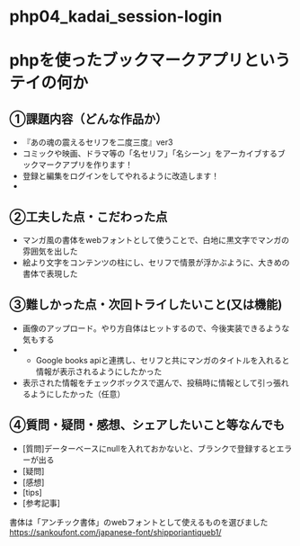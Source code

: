 # php04_kadai_session-login
# phpを使ったブックマークアプリというテイの何か
## ①課題内容（どんな作品か）
- 『あの魂の震えるセリフを二度三度』ver3
- コミックや映画、ドラマ等の「名セリフ」「名シーン」をアーカイブするブックマークアプリを作ります！
- 登録と編集をログインをしてやれるように改造します！
- 
## ②工夫した点・こだわった点
- マンガ風の書体をwebフォントとして使うことで、白地に黒文字でマンガの雰囲気を出した
- 絵より文字をコンテンツの柱にし、セリフで情景が浮かぶように、大きめの書体で表現した

## ③難しかった点・次回トライしたいこと(又は機能)
- 画像のアップロード。やり方自体はヒットするので、今後実装できるような気もする
- - Google books apiと連携し、セリフと共にマンガのタイトルを入れると情報が表示されるようにしたかった
- 表示された情報をチェックボックスで選んで、投稿時に情報として引っ張れるようにしたかった（任意）

## ④質問・疑問・感想、シェアしたいこと等なんでも
- [質問]データーベースにnullを入れておかないと、ブランクで登録するとエラーが出る
- [疑問]
- [感想]
- [tips]
- [参考記事]

書体は「アンチック書体」のwebフォントとして使えるものを選びました
https://sankoufont.com/japanese-font/shipporiantiqueb1/